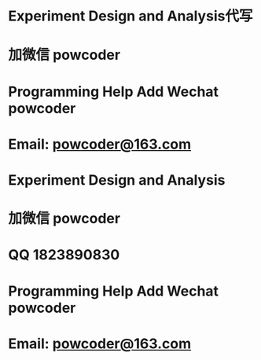 # Experiment Design and Analysis代写
# 加微信 powcoder

# Programming Help Add Wechat powcoder

# Email: powcoder@163.com

# Experiment Design and Analysis
# 加微信 powcoder

# QQ 1823890830

# Programming Help Add Wechat powcoder

# Email: powcoder@163.com


